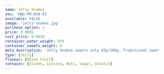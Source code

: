```yaml
---
name: Jelly Snakes
sku: 'HBG-PM-038-01'
available: FALSE
image: 'jelly-snakes.jpg'
purchase_option: 1
price: 0.0095
cost_price: 0.0038
container_water_weight: 919
container_sweets_weight: 0
meta_description: 'Jelly Snakes sweets only 95p/100g. Traditional sweets and more at Humbugs Confectionery Store. Specialists in satisfying your sweet tooth!'
type: [Jelly]
flavour: [Mixed Fruit]
contains: [Gluten, Lactose, Nuts, Sugar, Gelatin]
---
```

